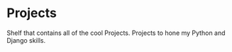 # Projects
Shelf that contains all of the cool Projects. Projects to hone my Python and Django skills.
